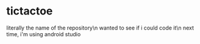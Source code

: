 # tictactoe
literally the name of the repository\n
wanted to see if i could code it\n
next time, i'm using android studio
